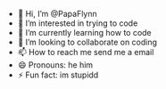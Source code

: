 - 👋 Hi, I’m @PapaFlynn
- 👀 I’m interested in trying to code
- 🌱 I’m currently learning how to code
- 💞️ I’m looking to collaborate on coding
- 📫 How to reach me send me a email
- 😄 Pronouns: he him
- ⚡ Fun fact: im stupidd

<!---
PapaFlynn/PapaFlynn is a ✨ special ✨ repository because its `README.md` (this file) appears on your GitHub profile.
You can click the Preview link to take a look at your changes.
--->
